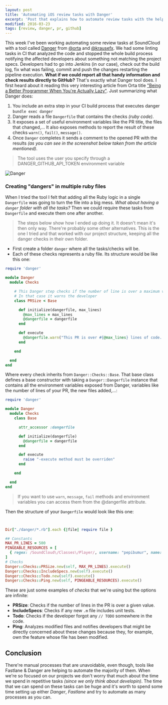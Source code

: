 ```yaml
---
layout: post
title: 'Automating iOS review tasks with Danger'
excerpt: 'Post that explains how to automate review tasks with the help of the tool Danger'
modified: 2016-03-23
tags: [review, danger, pr, github]
---
```


This week I've been working automating some review tasks at SoundCloud with a tool called [Danger](https://github.com/danger/danger) from [@orta](https://github.com/orta/) and [@krausefx](https://github.com/KrauseFx). We had some linting tasks in CI that analyzed the code and stopped the whole build process notifying the affected developers about something not matching the project specs. Developers had to go into Jenkins (in our case), check out the build log, fix what was failing, commit and push the changes restarting the pipeline execution. **What if we could report all that handy information and check results directly to GitHub?** That's exactly what Danger tool does. I first heard about it reading this very interesting article from Orta title ["Being a Better Programmer When You're Actually Lazy"](http://artsy.github.io/blog/2016/03/02/Lazily-Automation/). Just summarizing what Danger does:

1. You include an extra step in your CI build process that executes danger `bundle exec danger`
2. Danger reads a file `Dangerfile` that contains the checks _(ruby code)_.
3. It exposes a set of useful environment variables like the PR title, the files that changed,... It also exposes methods to report the result of these checks `warn()`, `fail()`, `message()`.
4. Once `Danger` completes it sends a comment to the opened PR with the results _(as you can see in the screenshot below taken from the article mentioned)_.

> The tool uses the user you specify through a DANGER_GITHUB_API_TOKEN environment variable

![Danger](https://artsy.github.io/images/2016-03-02-Lazily-Automation/danger.png)

### Creating "dangers" in multiple ruby files

When I tried the tool I felt that adding all the Ruby logic in a single `Dangerfile` was going to turn the file into a big mess. _What about having a `danger` folder with all the tasks?_ Then we could require these tasks from `Dangerfile` and execute them one after another.

> The steps below show how I ended up doing it. It doesn't mean it's then only way. There're probably some other alternatives. This is the one I tried and that worked with our project structure, keeping all the danger checks in their own folder.

- First create a folder `danger` where all the tasks/checks will be.
- Each of these checks represents a ruby file. Its structure would be like this one:

```ruby
require 'danger'

module Danger
  module Checks

    # This Danger step checks if the number of line is over a maximum value.
    # In that case it warns the developer
    class PRSize < Base

      def initialize(dangerfile, max_lines)
        @max_lines = max_lines
        @dangerfile = dangerfile
      end

      def execute
        @dangerfile.warn("This PR is over #{@max_lines} lines of code. Make it smaller or create multiple PRs.") if @dangerfile.lines_of_code > @max_lines
      end

    end

  end
end
```

Where every check inherits from `Danger::Checks::Base`. That base class defines a base constructor with taking a `Danger::Dangerfile` instance that contains all the environment variables exposed from Danger, variables like the number of lines of your PR, the new files added,...:

```ruby
require 'danger'

module Danger
  module Checks
    class Base

      attr_accessor :dangerfile

      def initialize(dangerfile)
        @dangerfile = dangerfile
      end

      def execute
        raise "-execute method must be overriden"
      end

    end

  end
end
```

> If you want to use `warn`, `message`, `fail` methods and environment variables you can access them from the @dangerfile attribute.

Then the structure of your `Dangerfile` would look like this one:

```ruby


Dir["./danger/*.rb"].each {|file| require file }

## Constants
MAX_PR_LINES = 500
PINGEABLE_RESOURCES = [
  { regex: /SoundCloud\/Classes\/Player/, username: "pepibumur", name: "Player"}
]
# Checks
Danger::Checks::PRSize.new(self, MAX_PR_LINES).execute()
Danger::Checks::IncludeSpecs.new(self).execute()
Danger::Checks::Todo.new(self).execute()
Danger::Checks::Ping.new(self, PINGEABLE_RESOURCES).execute()

```

These are just some examples of _checks_ that we're using but the options are infinite:

- **PRSize**: Checks if the number of lines in the PR is over a given value.
- **IncludeSpecs**: Checks if any new `.m` file includes unit tests.
- **Todo**: Checks if the developer forgot any `// TODO` somewhere in the code.
- **Ping**: Analyzes modified files and notifies developers that might be directly concerned about these changes because they, for example, own the feature whose file has been modified.

## Conclusion

There're manual processes that are unavoidable, even though, tools like Fastlane & Danger are helping to automate the majority of them. When we're so focused on our projects we don't worry that much about the time we spend in repetitive tasks _(since we only think about developin)_. The time that we can spend on these tasks can be huge and it's worth to spend some time setting up either _Danger_, _Fastlane_ and try to automate as many processes as you can.
